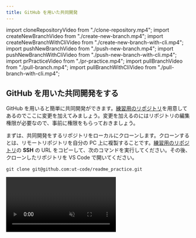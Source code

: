 ```yaml
---
title: GitHub を用いた共同開発
---
```


import cloneRepositoryVideo from "./clone-repository.mp4";
import createNewBranchVideo from "./create-new-branch.mp4";
import createNewBranchWithCliVideo from "./create-new-branch-with-cli.mp4";
import pushNewBranchVideo from "./push-new-branch.mp4";
import pushNewBranchWithCliVideo from "./push-new-branch-with-cli.mp4";
import prPracticeVideo from "./pr-practice.mp4";
import pullBranchVideo from "./pull-branch.mp4";
import pullBranchWithCliVideo from "./pull-branch-with-cli.mp4";

## GitHub を用いた共同開発をする

GitHub を用いると簡単に共同開発ができます。[練習用のリポジトリ](https://github.com/ut-code/readme_practice)を用意してあるのでここに変更を加えてみましょう。変更を加えるのにはリポジトリの編集権限が必要なので、事前に権限をもらっておきましょう。

まずは、共同開発をするリポジトリをローカルにクローンします。クローンするとは、リモートリポジトリを自分の PC 上に複製することです。[練習用のリポジトリ](https://github.com/ut-code/readme_practice)の **SSH** の URL をコピーして、次のコマンドを実行してください。その後、クローンしたリポジトリを VS Code で開いてください。

```shell
git clone git@github.com:ut-code/readme_practice.git
```

<video src={cloneRepositoryVideo} muted autoPlay loop controls />

複数のメンバーが並行して変更を加えていくために、Git にはブランチという仕組みが備わっています。まず変更を加えたい時には、メインのブランチから自分の作業専用のブランチを作成します。

```mermaid
gitGraph
  commit id: "Add index.html"
  commit id: "Add service.html"
  commit id: "Add company.html"
  branch add-recruit-page
  commit id: "Add recruit.html"
  checkout main
  branch add-contact-page
  commit id: "Add contact.html"
```

そして、作業が終わったらメインのブランチに自分のブランチの変更を取り込みます。これによって、プロジェクトの本体に影響を与えずに同時並行で開発を進めることが出来ます。

```mermaid
gitGraph
  commit id: "Add index.html"
  commit id: "Add service.html"
  commit id: "Add company.html"
  branch add-recruit-page
  commit id: "Add recruit.html"
  checkout main
  branch add-contact-page
  commit id: "Add contact.html"
  checkout main
  merge add-recruit-page
```

まずは、メインのブランチから自分の作業専用のブランチを作成しましょう。
左下の `main` というボタンをクリックして、`Create new branch from...` を選択します。次に、分岐元のブランチを選択します。今回は `main` を選択します。最後に、新しいブランチの名前を入力します。新しいブランチ名には、変更の内容を端的に表す名前をつけてください。今回は `hello-自分のアカウント名` という名前にしてみましょう。左下の表示が新しいブランチ名に変わったことを確認してください。

<video src={createNewBranchVideo} muted autoPlay loop controls />

:::info `git switch` コマンド

ブランチの作成をコマンドラインから行うこともできます。

まずは、現在いるブランチを確認してみましょう。ターミナルで `git branch` コマンドを実行してください。

```shell
$ git branch
* main
```

ここで、`*` から始まっているのが、現在いるブランチです。`main` となっているはずです。

新しいブランチを作成して移動するには、`git switch` コマンドを使います。

```shell
git switch -c 新しいブランチ名
```

現在いるブランチを確認すると、`*` が移動しているはずです。

```shell
$ git branch
  main
* 新しいブランチ名
```

<video src={createNewBranchWithCliVideo} muted autoPlay loop controls />

:::

この状態で、ファイルに必要な変更を行います。練習用のリポジトリに自分だけの新しいファイルを作ってみましょう。今回は、`自分のアカウント名.txt` というファイルを作ってみましょう。ファイルの中身は何でも構いません。変更ができたらその都度、変更をステージし、コミットします。必要に応じて、コミットの履歴やコミットの差分を確認してください。

変更が終わったら、変更をリモートにも反映します。新しく作ったブランチをリモートリポジトリにプッシュします。

<video src={pushNewBranchVideo} muted autoPlay loop controls />

```mermaid
gitGraph
  commit id: "既存のコミット1"
  commit id: "既存のコミット2"
  branch "hello-自分のアカウント名"
  commit id: "新たな変更"
```

:::info

コマンドラインからプッシュするには、次のコマンドを実行します。

```shell
git push origin ブランチ名
```

<video src={pushNewBranchWithCliVideo} muted autoPlay loop controls />

:::

次に変更をメインのブランチに反映します。GitHub のプルリクエストという機能を使うことで簡単に変更をメインのブランチに取り込むことができます。

```mermaid
gitGraph
commit id: "既存のコミット 1"
commit id: "既存のコミット 2"
branch "hello-自分のアカウント名"
commit id: "新たな変更"
checkout main
merge "hello-自分のアカウント名"
```

GitHub を開き `Pull requests` を開いてください。

![Pull requests](./pull-requests-tab.png)

`New pull request` を押してください。

次のような画面が現れるので、

![Compare changes](./compare-changes.png)

`compare` と書いてある方のブランチを変更して、変更を加えたブランチを選択してください。

![Comparing changes](./comparing-changes.png)

`Create pull request` を押してください。

![Create pull request](./create-pull-request.png)

確認画面が出るので、コメントを書いて `Create pull request` を押してください。これで、プルリクエストを作成することができました。

![Merge pull request](./merge-pull-request.png)

メインのブランチと自分の加えた変更の差分は、`Files changed` タブから確認できます。変更が良さそうだったら、`Merge pull request` を押してください。これで、変更を反映できます。

![Delete branch](./delete-branch.png)

マージしたら、不要になったブランチは削除しておきましょう。

<video src={prPracticeVideo} muted controls />

この後、また変更を加える場合は、他の人が変更を加えている可能性があるので、まずは `main` ブランチに戻って、プルをすることでリモートの変更を取り込みます。その後は、今までと同様に新しいブランチを作成して進めて言ってください。

リモートの変更をプルするには、`Source Control` パネルから `Pull` を押してリモートの変更を取り込みます。

<video src={pullBranchVideo} muted controls />

:::info

コマンドラインからプルするには、次のコマンドを実行します。

```shell
git pull origin ブランチ名
```

<video src={pullBranchWithCliVideo} muted controls />

:::
